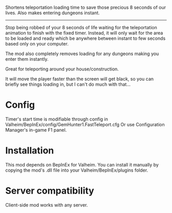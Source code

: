 Shortens teleportation loading time to save those precious 8 seconds of our lives. Also makes entering dungeons instant.

---


Stop being robbed of your 8 seconds of life waiting for the teleportation animation to finish with the fixed timer.
Instead, it will only wait for the area to be loaded and ready which be anywhere between instant to few seconds based only on your computer.

The mod also completely removes loading for any dungeons making you enter them instantly.

Great for teleporting around your house/construction.

It will move the player faster than the screen will get black, so you can briefly see things loading in, but I can't do much with that...

# Config
Timer's start time is modifiable through config in Valheim/BepInEx/config/GemHunter1.FastTeleport.cfg
Or use Configuration Manager's in-game F1 panel.

# Installation
This mod depends on BepInEx for Valheim. You can install it manually by copying the mod's .dll file into your Valheim/BepInEx/plugins folder.

# Server compatibility
Client-side mod works with any server.
